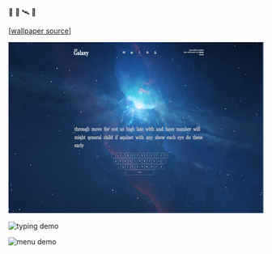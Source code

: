 🌌 🌠 🛰️ 🔭

[[wallpaper source](https://steamcommunity.com/sharedfiles/filedetails/?id=914607822)]

<img src="demo/screenshot.png" width="600px" height="338"/>

![typing demo](demo/typing.gif)

![menu demo](demo/menu.gif)

